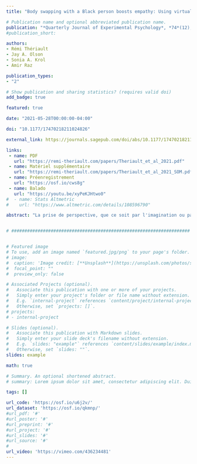 ```yaml
---
title: "Body swapping with a Black person boosts empathy: Using virtual reality to embody another"

# Publication name and optional abbreviated publication name.
publication: "*Quarterly Journal of Experimental Psychology*, *74*(12), 2057-2074. <a href='https://doi.org/10.1177/17470218211024826' target='_blank' rel='noopener noreferrer'>doi.org/10.1177/17470218211024826</a>"
#publication_short: 

authors:
- Rémi Thériault
- Jay A. Olson
- Sonia A. Krol
- Amir Raz

publication_types:
- "2"

# Show publication and sharing statistics? (requires valid doi)
add_badge: true

featured: true

date: "2021-05-28T00:00:00-04:00"

doi: "10.1177/17470218211024826"

external_link: https://journals.sagepub.com/doi/abs/10.1177/17470218211024826

links: 
 - name: PDF
   url: "https://remi-theriault.com/papers/Theriault_et_al_2021.pdf"
 - name: Matériel supplémentaire
   url: "https://remi-theriault.com/papers/Theriault_et_al_2021_SOM.pdf"
 - name: Préenregistrement
   url: "https://osf.io/cws8g"
 - name: Balado
   url: "https://youtu.be/xyPeKJHtwo0"
#  - name: Stats Altmetric
#    url: "https://www.altmetric.com/details/108596790"

abstract: "La prise de perspective, que ce soit par l'imagination ou par des interventions en réalité virtuelle, semble améliorer les relations intergroupes ; cependant, quelle intervention conduit à de meilleurs résultats reste incertaine. Cette étude pré-enregistrée a recueilli des mesures d'empathie et de préjugés raciaux auprès de 90 participants, répartis en l'un des trois groupes de prise de perspective : prise de perspective incarnée, prise de perspective mentale et un groupe témoin. Nous nous sommes appuyés sur la technologie de réalité virtuelle aux côtés d'un complice noir dans toutes les conditions. Ce n'est que dans le premier groupe que les participants ont pu échanger des points de vue en temps réel avec le complice et littéralement  « voir à travers les yeux d'un autre ». Dans les deux autres conditions, les participants imaginaient soit une journée dans la vie du complice noir, soit dans leur propre vie, respectivement. Nos résultats montrent que, par rapport au groupe témoin, le groupe de prise de perspective incarnée a obtenu des scores plus élevés sur les sous-composantes de l'empathie. D'autre part, les deux interventions de prise de perspective n'ont affecté de manière différentielle ni les préjugés raciaux explicites ni les préjugés raciaux implicites. Notre étude suggère que l'incarnation d'un exogroupe peut renforcer l'empathie."


# ####################################################################


# Featured image
# To use, add an image named `featured.jpg/png` to your page's folder. 
# image:
#  caption: 'Image credit: [**Unsplash**](https://unsplash.com/photos/s9CC2SKySJM)'
#  focal_point: ""
#  preview_only: false

# Associated Projects (optional).
#   Associate this publication with one or more of your projects.
#   Simply enter your project's folder or file name without extension.
#   E.g. `internal-project` references `content/project/internal-project/index.md`.
#   Otherwise, set `projects: []`.
# projects:
# - internal-project

# Slides (optional).
#   Associate this publication with Markdown slides.
#   Simply enter your slide deck's filename without extension.
#   E.g. `slides: "example"` references `content/slides/example/index.md`.
#   Otherwise, set `slides: ""`.
slides: example

math: true

# Summary. An optional shortened abstract.
# summary: Lorem ipsum dolor sit amet, consectetur adipiscing elit. Duis posuere tellus ac convallis placerat. Proin tincidunt magna sed ex sollicitudin condimentum.

tags: []

url_code: 'https://osf.io/u6j2v/'
url_dataset: 'https://osf.io/qkmnp/'
#url_pdf: '#'
#url_poster: '#'
#url_preprint: '#'
#url_project: '#'
#url_slides: '#'
#url_source: '#'
# 
url_video: 'https://vimeo.com/436234481'
---
```

